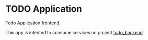 # TODO Application

Todo Application frontend.

This app is intented to consume services on project [todo_backend](https://github.com/memovagon/todo_frontend)
